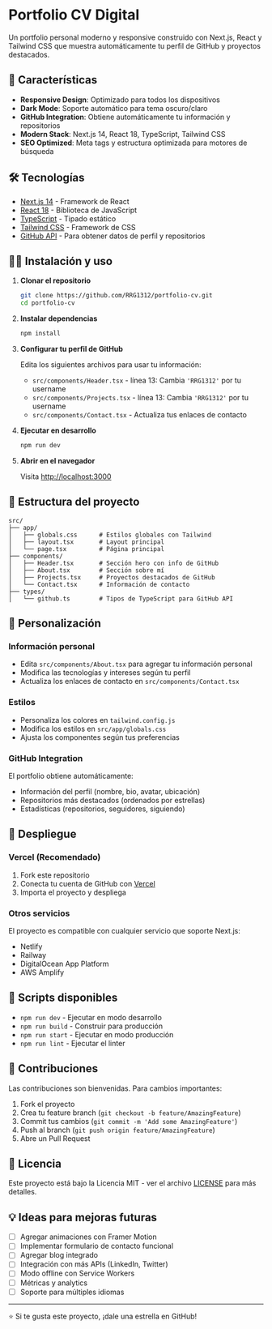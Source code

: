 # Portfolio CV Digital

Un portfolio personal moderno y responsive construido con Next.js, React y Tailwind CSS que muestra automáticamente tu perfil de GitHub y proyectos destacados.

## 🚀 Características

- **Responsive Design**: Optimizado para todos los dispositivos
- **Dark Mode**: Soporte automático para tema oscuro/claro
- **GitHub Integration**: Obtiene automáticamente tu información y repositorios
- **Modern Stack**: Next.js 14, React 18, TypeScript, Tailwind CSS
- **SEO Optimized**: Meta tags y estructura optimizada para motores de búsqueda

## 🛠️ Tecnologías

- [Next.js 14](https://nextjs.org/) - Framework de React
- [React 18](https://reactjs.org/) - Biblioteca de JavaScript
- [TypeScript](https://www.typescriptlang.org/) - Tipado estático
- [Tailwind CSS](https://tailwindcss.com/) - Framework de CSS
- [GitHub API](https://docs.github.com/en/rest) - Para obtener datos de perfil y repositorios

## 🏃‍♂️ Instalación y uso

1. **Clonar el repositorio**
   ```bash
   git clone https://github.com/RRG1312/portfolio-cv.git
   cd portfolio-cv
   ```

2. **Instalar dependencias**
   ```bash
   npm install
   ```

3. **Configurar tu perfil de GitHub**
   
   Edita los siguientes archivos para usar tu información:
   
   - `src/components/Header.tsx` - línea 13: Cambia `'RRG1312'` por tu username
   - `src/components/Projects.tsx` - línea 13: Cambia `'RRG1312'` por tu username
   - `src/components/Contact.tsx` - Actualiza tus enlaces de contacto

4. **Ejecutar en desarrollo**
   ```bash
   npm run dev
   ```

5. **Abrir en el navegador**
   
   Visita [http://localhost:3000](http://localhost:3000)

## 📁 Estructura del proyecto

```
src/
├── app/
│   ├── globals.css      # Estilos globales con Tailwind
│   ├── layout.tsx       # Layout principal
│   └── page.tsx         # Página principal
├── components/
│   ├── Header.tsx       # Sección hero con info de GitHub
│   ├── About.tsx        # Sección sobre mí
│   ├── Projects.tsx     # Proyectos destacados de GitHub
│   └── Contact.tsx      # Información de contacto
├── types/
│   └── github.ts        # Tipos de TypeScript para GitHub API
```

## 🎨 Personalización

### Información personal
- Edita `src/components/About.tsx` para agregar tu información personal
- Modifica las tecnologías y intereses según tu perfil
- Actualiza los enlaces de contacto en `src/components/Contact.tsx`

### Estilos
- Personaliza los colores en `tailwind.config.js`
- Modifica los estilos en `src/app/globals.css`
- Ajusta los componentes según tus preferencias

### GitHub Integration
El portfolio obtiene automáticamente:
- Información del perfil (nombre, bio, avatar, ubicación)
- Repositorios más destacados (ordenados por estrellas)
- Estadísticas (repositorios, seguidores, siguiendo)

## 🚀 Despliegue

### Vercel (Recomendado)
1. Fork este repositorio
2. Conecta tu cuenta de GitHub con [Vercel](https://vercel.com)
3. Importa el proyecto y despliega

### Otros servicios
El proyecto es compatible con cualquier servicio que soporte Next.js:
- Netlify
- Railway
- DigitalOcean App Platform
- AWS Amplify

## 📝 Scripts disponibles

- `npm run dev` - Ejecutar en modo desarrollo
- `npm run build` - Construir para producción
- `npm run start` - Ejecutar en modo producción
- `npm run lint` - Ejecutar el linter

## 🤝 Contribuciones

Las contribuciones son bienvenidas. Para cambios importantes:

1. Fork el proyecto
2. Crea tu feature branch (`git checkout -b feature/AmazingFeature`)
3. Commit tus cambios (`git commit -m 'Add some AmazingFeature'`)
4. Push al branch (`git push origin feature/AmazingFeature`)
5. Abre un Pull Request

## 📄 Licencia

Este proyecto está bajo la Licencia MIT - ver el archivo [LICENSE](LICENSE) para más detalles.

## 💡 Ideas para mejoras futuras

- [ ] Agregar animaciones con Framer Motion
- [ ] Implementar formulario de contacto funcional
- [ ] Agregar blog integrado
- [ ] Integración con más APIs (LinkedIn, Twitter)
- [ ] Modo offline con Service Workers
- [ ] Métricas y analytics
- [ ] Soporte para múltiples idiomas

---

⭐ Si te gusta este proyecto, ¡dale una estrella en GitHub!